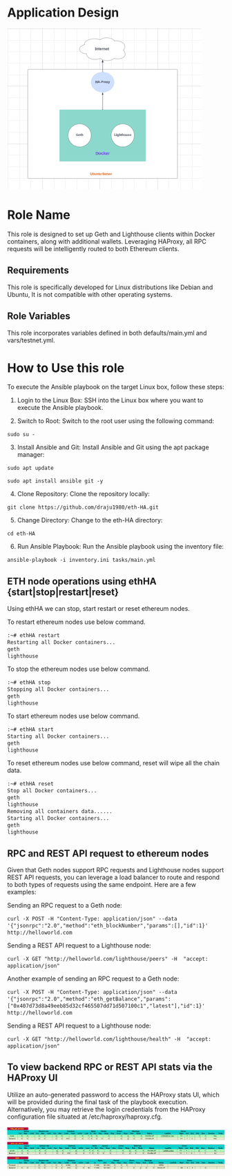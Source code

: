 Application Design
=========
![alt text](image.png)


Role Name
=========

This role is designed to set up Geth and Lighthouse clients within Docker containers, along with additional wallets. Leveraging HAProxy, all RPC requests will be intelligently routed to both Ethereum clients.

Requirements
------------

This role is specifically developed for Linux distributions like Debian and Ubuntu, It is not compatible with other operating systems.

Role Variables
--------------

This role incorporates variables defined in both defaults/main.yml and vars/testnet.yml.

How to Use this role
==============
To execute the Ansible playbook on the target Linux box, follow these steps:

1.	Login to the Linux Box:
SSH into the Linux box where you want to execute the Ansible playbook.

2.	Switch to Root:
Switch to the root user using the following command:
```
sudo su -
```

3.	Install Ansible and Git:
Install Ansible and Git using the apt package manager:
```
sudo apt update
```
```
sudo apt install ansible git -y
```

4.	Clone Repository:
Clone the repository locally:
```
git clone https://github.com/draju1980/eth-HA.git
```

5.	Change Directory:
Change to the eth-HA directory:
```
cd eth-HA
```

6.	Run Ansible Playbook:
Run the Ansible playbook using the inventory file:

```
ansible-playbook -i inventory.ini tasks/main.yml
```

ETH node operations using ethHA {start|stop|restart|reset}
--------------
Using ethHA we can stop, start restart or reset ethereum nodes.

To restart ethereum nodes use below command.
```
:~# ethHA restart
Restarting all Docker containers...
geth
lighthouse
```

To stop the ethereum nodes use below command.
```
:~# ethHA stop
Stopping all Docker containers...
geth
lighthouse
```

To start ethereum nodes use below command.
```
:~# ethHA start
Starting all Docker containers...
geth
lighthouse
```

To reset ethereum nodes use below command, reset will wipe all the chain data.
```
:~# ethHA reset
Stop all Docker containers...
geth
lighthouse
Removing all containers data......
Starting all Docker containers...
geth
lighthouse
```

RPC and REST API request to ethereum nodes
--------------
Given that Geth nodes support RPC requests and Lighthouse nodes support REST API requests, you can leverage a load balancer to route and respond to both types of requests using the same endpoint. Here are a few examples:


Sending an RPC request to a Geth node:
```
curl -X POST -H "Content-Type: application/json" --data '{"jsonrpc":"2.0","method":"eth_blockNumber","params":[],"id":1}' http://helloworld.com
```

Sending a REST API request to a Lighthouse node:
```
curl -X GET "http://helloworld.com/lighthouse/peers" -H  "accept: application/json"
```

Another example of sending an RPC request to a Geth node:
```
curl -X POST -H "Content-Type: application/json" --data '{"jsonrpc":"2.0","method":"eth_getBalance","params":["0x407d73d8a49eeb85d32cf465507dd71d507100c1","latest"],"id":1}' http://helloworld.com
```

Sending a REST API request to a Lighthouse node:
```
curl -X GET "http://helloworld.com/lighthouse/health" -H  "accept: application/json"
```

To view backend RPC or REST API stats via the HAProxy UI
--------------
Utilize an auto-generated password to access the HAProxy stats UI, which will be provided during the final task of the playbook execution. Alternatively, you may retrieve the login credentials from the HAProxy configuration file situated at /etc/haproxy/haproxy.cfg.

![alt text](image-1.png)
